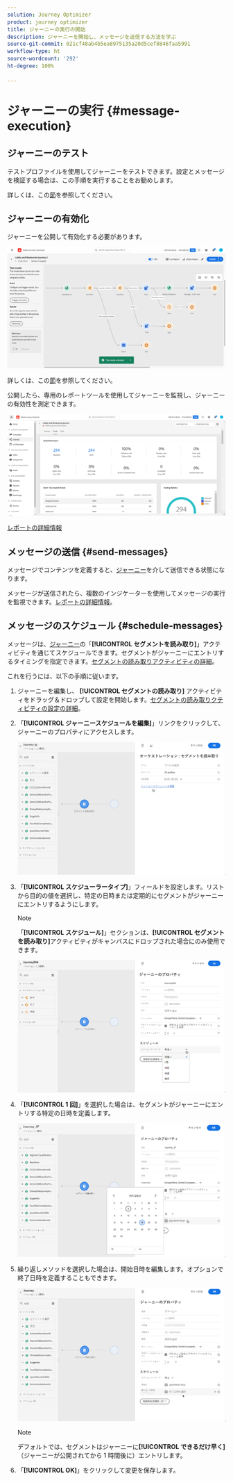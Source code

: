 ```yaml
---
solution: Journey Optimizer
product: journey optimizer
title: ジャーニーの実行の開始
description: ジャーニーを開始し、メッセージを送信する方法を学ぶ
source-git-commit: 021cf48ab4b5ea8975135a20d5cef8846faa5991
workflow-type: ht
source-wordcount: '292'
ht-degree: 100%

---
```



# ジャーニーの実行 {#message-execution}

## ジャーニーのテスト

テストプロファイルを使用してジャーニーをテストできます。設定とメッセージを検証する場合は、この手順を実行することをお勧めします。

詳しくは、この[節](testing-the-journey.md)を参照してください。

## ジャーニーの有効化

ジャーニーを公開して有効化する必要があります。

![](assets/jo-journeyuc2_32bis.png)

詳しくは、この[節](publishing-the-journey.md)を参照してください。


公開したら、専用のレポートツールを使用してジャーニーを監視し、ジャーニーの有効性を測定できます。

![](assets/jo-dynamic_report_journey_12.png)

[レポートの詳細情報](../reports/live-report.md)

## メッセージの送信 {#send-messages}

メッセージでコンテンツを定義すると、[ジャーニー](journey.md)を介して送信できる状態になります。

メッセージが送信されたら、複数のインジケーターを使用してメッセージの実行を監視できます。[レポートの詳細情報](../global-report.md)。

## メッセージのスケジュール {#schedule-messages}

メッセージは、[ジャーニー](journey.md)の「**[!UICONTROL セグメントを読み取り]**」アクティビティを通じてスケジュールできます。セグメントがジャーニーにエントリするタイミングを指定できます。[セグメントの読み取りアクティビティの詳細](read-segment.md)。

これを行うには、以下の手順に従います。

1. ジャーニーを編集し、 **[!UICONTROL セグメントの読み取り]** アクティビティをドラッグ＆ドロップして設定を開始します。[セグメントの読み取りクティビティの設定の詳細](read-segment.md#configuring-segment-trigger-activity)。

1. 「**[!UICONTROL ジャーニースケジュールを編集]**」リンクをクリックして、ジャーニーのプロパティにアクセスします。

   ![](assets/message-read-segment-schedule.png)

1. 「**[!UICONTROL スケジューラータイプ]**」フィールドを設定します。リストから目的の値を選択し、特定の日時または定期的にセグメントがジャーニーにエントリするようにします。

   >[!NOTE]
   >
   >「**[!UICONTROL スケジュール]**」セクションは、**[!UICONTROL セグメントを読み取り]**&#x200B;アクティビティがキャンバスにドロップされた場合にのみ使用できます。

   ![](assets/message-read-segment-scheduler.png)

1. 「**[!UICONTROL 1 回]**」を選択した場合は、セグメントがジャーニーにエントリする特定の日時を定義します。

   ![](assets/message-read-segment-scheduler-once.png)

1. 繰り返しメソッドを選択した場合は、開始日時を編集します。オプションで終了日時を定義することもできます。

   ![](assets/message-read-segment-scheduler-daily.png)

   >[!NOTE]
   >
   >デフォルトでは、セグメントはジャーニーに&#x200B;**[!UICONTROL できるだけ早く]**（ジャーニーが公開されてから 1 時間後に）エントリします。

1. 「**[!UICONTROL OK]**」をクリックして変更を保存します。

<!--Unitary messages that are triggered by an event within a journey cannot be scheduled.-->
